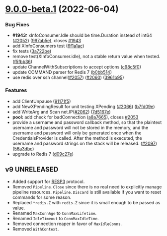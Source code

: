 # [9.0.0-beta.1](https://github.com/go-redis/redis/compare/v8.11.5...v9.0.0-beta.1) (2022-06-04)

### Bug Fixes

- **#1943:** xInfoConsumer.Idle should be time.Duration instead of int64
  ([#2052](https://github.com/go-redis/redis/issues/2052))
  ([997ab5e](https://github.com/go-redis/redis/commit/997ab5e7e3ddf53837917013a4babbded73e944f)),
  closes [#1943](https://github.com/go-redis/redis/issues/1943)
- add XInfoConsumers test
  ([6f1a1ac](https://github.com/go-redis/redis/commit/6f1a1ac284ea3f683eeb3b06a59969e8424b6376))
- fix tests
  ([3a722be](https://github.com/go-redis/redis/commit/3a722be81180e4d2a9cf0a29dc9a1ee1421f5859))
- remove test(XInfoConsumer.idle), not a stable return value when tested.
  ([f5fbb36](https://github.com/go-redis/redis/commit/f5fbb367e7d9dfd7f391fc535a7387002232fa8a))
- update ChannelWithSubscriptions to accept options
  ([c98c5f0](https://github.com/go-redis/redis/commit/c98c5f0eebf8d254307183c2ce702a48256b718d))
- update COMMAND parser for Redis 7
  ([b0bb514](https://github.com/go-redis/redis/commit/b0bb514059249e01ed7328c9094e5b8a439dfb12))
- use redis over ssh channel([#2057](https://github.com/go-redis/redis/issues/2057))
  ([#2060](https://github.com/go-redis/redis/issues/2060))
  ([3961b95](https://github.com/go-redis/redis/commit/3961b9577f622a3079fe74f8fc8da12ba67a77ff))

### Features

- add ClientUnpause
  ([91171f5](https://github.com/go-redis/redis/commit/91171f5e19a261dc4cfbf8706626d461b6ba03e4))
- add NewXPendingResult for unit testing XPending
  ([#2066](https://github.com/go-redis/redis/issues/2066))
  ([b7fd09e](https://github.com/go-redis/redis/commit/b7fd09e59479bc6ed5b3b13c4645a3620fd448a3))
- add WriteArg and Scan net.IP([#2062](https://github.com/go-redis/redis/issues/2062))
  ([7d5167e](https://github.com/go-redis/redis/commit/7d5167e8624ac1515e146ed183becb97dadb3d1a))
- **pool:** add check for badConnection
  ([a8a7665](https://github.com/go-redis/redis/commit/a8a7665ddf8cc657c5226b1826a8ee83dab4b8c1)),
  closes [#2053](https://github.com/go-redis/redis/issues/2053)
- provide a username and password callback method, so that the plaintext username and password will
  not be stored in the memory, and the username and password will only be generated once when the
  CredentialsProvider is called. After the method is executed, the username and password strings on
  the stack will be released. ([#2097](https://github.com/go-redis/redis/issues/2097))
  ([56a3dbc](https://github.com/go-redis/redis/commit/56a3dbc7b656525eb88e0735e239d56e04a23bee))
- upgrade to Redis 7
  ([d09c27e](https://github.com/go-redis/redis/commit/d09c27e6046129fd27b1d275e5a13a477bd7f778))

## v9 UNRELEASED

- Added support for [RESP3](https://github.com/antirez/RESP3/blob/master/spec.md) protocol.
- Removed `Pipeline.Close` since there is no real need to explicitly manage pipeline resources.
  `Pipeline.Discard` is still available if you want to reset commands for some reason.
- Replaced `*redis.Z` with `redis.Z` since it is small enough to be passed as value.
- Renamed `MaxConnAge` to `ConnMaxLifetime`.
- Renamed `IdleTimeout` to `ConnMaxIdleTime`.
- Removed connection reaper in favor of `MaxIdleConns`.
- Removed `WithContext`.
